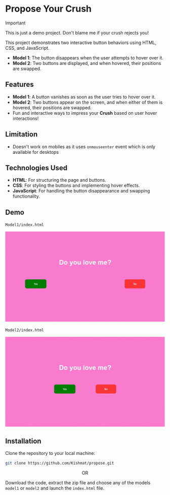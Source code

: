 # Propose Your Crush

> [!IMPORTANT]
> This is just a demo project. Don't blame me if your crush rejects you!


This project demonstrates two interactive button behaviors using HTML, CSS, and JavaScript. 

- **Model 1**: The button disappears when the user attempts to hover over it.
- **Model 2**: Two buttons are displayed, and when hovered, their positions are swapped.

## Features

- **Model 1**: A button vanishes as soon as the user tries to hover over it.
- **Model 2**: Two buttons appear on the screen, and when either of them is hovered, their positions are swapped.
- Fun and interactive ways to impress your **Crush** based on user hover interactions!

## Limitation

- Doesn't work on mobiles as it uses `onmouseenter` event which is only available for desktops

## Technologies Used

- **HTML**: For structuring the page and buttons.
- **CSS**: For styling the buttons and implementing hover effects.
- **JavaScript**: For handling the button disappearance and swapping functionality.

## Demo
`Model1/index.html`

![Demo Model 1](/demos/model1.gif)

`Model2/index.html`

![Demo Model 2](/demos/model2.gif)

## Installation

Clone the repository to your local machine:
   ```bash
   git clone https://github.com/Kishmat/propose.git
   ```
<p align="center">
   OR
</p>

Download the code, extract the zip file and choose any of the models `model1` or `model2` and launch the `index.html` file.
